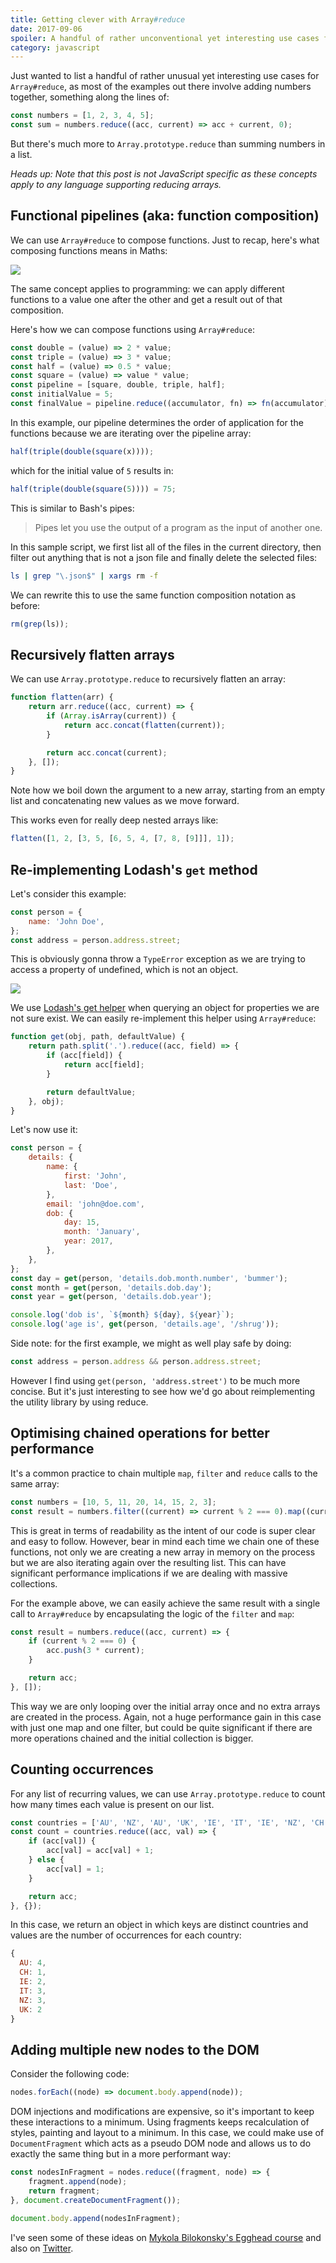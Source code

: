 ```yaml
---
title: Getting clever with Array#reduce
date: 2017-09-06
spoiler: A handful of rather unconventional yet interesting use cases for reducing arrays.
category: javascript
---
```


Just wanted to list a handful of rather unusual yet interesting use cases for `Array#reduce`, as most of the examples out there involve
adding numbers together, something along the lines of:

```js
const numbers = [1, 2, 3, 4, 5];
const sum = numbers.reduce((acc, current) => acc + current, 0);
```

But there's much more to `Array.prototype.reduce` than summing numbers in a list.

_Heads up: Note that this post is not JavaScript specific as these concepts apply to any language supporting reducing arrays._

## Functional pipelines (aka: function composition)

We can use `Array#reduce` to compose functions. Just to recap, here's what composing functions means in Maths:

![](./function-composition.png)

The same concept applies to programming: we can apply different functions to a value one after the other and get a result out of that
composition.

Here's how we can compose functions using `Array#reduce`:

```js
const double = (value) => 2 * value;
const triple = (value) => 3 * value;
const half = (value) => 0.5 * value;
const square = (value) => value * value;
const pipeline = [square, double, triple, half];
const initialValue = 5;
const finalValue = pipeline.reduce((accumulator, fn) => fn(accumulator), initialValue);
```

In this example, our pipeline determines the order of application for the functions because we are iterating over the pipeline array:

```js
half(triple(double(square(x))));
```

which for the initial value of `5` results in:

```js
half(triple(double(square(5)))) = 75;
```

This is similar to Bash's pipes:

> Pipes let you use the output of a program as the input of another one.

In this sample script, we first list all of the files in the current directory, then filter out anything that is not a json file and finally
delete the selected files:

```sh
ls | grep "\.json$" | xargs rm -f
```

We can rewrite this to use the same function composition notation as before:

```js
rm(grep(ls));
```

## Recursively flatten arrays

We can use `Array.prototype.reduce` to recursively flatten an array:

```js
function flatten(arr) {
    return arr.reduce((acc, current) => {
        if (Array.isArray(current)) {
            return acc.concat(flatten(current));
        }

        return acc.concat(current);
    }, []);
}
```

Note how we boil down the argument to a new array, starting from an empty list and concatenating new values as we move forward.

This works even for really deep nested arrays like:

```js
flatten([1, 2, [3, 5, [6, 5, 4, [7, 8, [9]]], 1]);
```

## Re-implementing Lodash's `get` method

Let's consider this example:

```js
const person = {
    name: 'John Doe',
};
const address = person.address.street;
```

This is obviously gonna throw a `TypeError` exception as we are trying to access a property of undefined, which is not an object.

![](./uncaught-type-error.png)

We use [Lodash's get helper](https://lodash.com/docs/#get) when querying an object for properties we are not sure exist. We can easily
re-implement this helper using `Array#reduce`:

```js
function get(obj, path, defaultValue) {
    return path.split('.').reduce((acc, field) => {
        if (acc[field]) {
            return acc[field];
        }

        return defaultValue;
    }, obj);
}
```

Let's now use it:

```js
const person = {
    details: {
        name: {
            first: 'John',
            last: 'Doe',
        },
        email: 'john@doe.com',
        dob: {
            day: 15,
            month: 'January',
            year: 2017,
        },
    },
};
const day = get(person, 'details.dob.month.number', 'bummer');
const month = get(person, 'details.dob.day');
const year = get(person, 'details.dob.year');

console.log('dob is', `${month} ${day}, ${year}`);
console.log('age is', get(person, 'details.age', '/shrug'));
```

Side note: for the first example, we might as well play safe by doing:

```js
const address = person.address && person.address.street;
```

However I find using `get(person, 'address.street')` to be much more concise. But it's just interesting to see how we'd go about
reimplementing the utility library by using reduce.

## Optimising chained operations for better performance

It's a common practice to chain multiple `map`, `filter` and `reduce` calls to the same array:

```js
const numbers = [10, 5, 11, 20, 14, 15, 2, 3];
const result = numbers.filter((current) => current % 2 === 0).map((current) => 3 * current);
```

This is great in terms of readability as the intent of our code is super clear and easy to follow. However, bear in mind each time we chain
one of these functions, not only we are creating a new array in memory on the process but we are also iterating again over the resulting
list. This can have significant performance implications if we are dealing with massive collections.

For the example above, we can easily achieve the same result with a single call to `Array#reduce` by encapsulating the logic of the `filter`
and `map`:

```js
const result = numbers.reduce((acc, current) => {
    if (current % 2 === 0) {
        acc.push(3 * current);
    }

    return acc;
}, []);
```

This way we are only looping over the initial array once and no extra arrays are created in the process. Again, not a huge performance gain
in this case with just one map and one filter, but could be quite significant if there are more operations chained and the initial
collection is bigger.

## Counting occurrences

For any list of recurring values, we can use `Array.prototype.reduce` to count how many times each value is present on our list.

```js
const countries = ['AU', 'NZ', 'AU', 'UK', 'IE', 'IT', 'IE', 'NZ', 'CH', 'UK', 'IT', 'AU', 'NZ', 'AU', 'IT'];
const count = countries.reduce((acc, val) => {
    if (acc[val]) {
        acc[val] = acc[val] + 1;
    } else {
        acc[val] = 1;
    }

    return acc;
}, {});
```

In this case, we return an object in which keys are distinct countries and values are the number of occurrences for each country:

```js
{
  AU: 4,
  CH: 1,
  IE: 2,
  IT: 3,
  NZ: 3,
  UK: 2
}
```

## Adding multiple new nodes to the DOM

Consider the following code:

```js
nodes.forEach((node) => document.body.append(node));
```

DOM injections and modifications are expensive, so it's important to keep these interactions to a minimum. Using fragments keeps
recalculation of styles, painting and layout to a minimum. In this case, we could make use of `DocumentFragment` which acts as a pseudo DOM
node and allows us to do exactly the same thing but in a more performant way:

```js
const nodesInFragment = nodes.reduce((fragment, node) => {
    fragment.append(node);
    return fragment;
}, document.createDocumentFragment());

document.body.append(nodesInFragment);
```

I've seen some of these ideas on [Mykola Bilokonsky's Egghead course](https://egghead.io/courses/reduce-data-with-javascript) and also on
[Twitter](https://twitter.com/argyleink/status/1169833100483809280).
